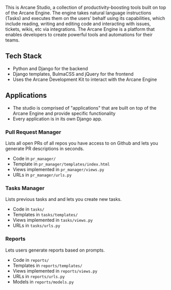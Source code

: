 This is Arcane Studio, a collection of productivity-boosting tools built on top of the Arcane Engine. 
The engine takes natural language instructions (Tasks) and executes them on the users' behalf using its capabilities,
which include reading, writing and editing code and interacting with issues, tickets, wikis, etc via integrations.
The Arcane Engine is a platform that enables developers to create powerful tools and automations for their teams.

## Tech Stack
* Python and Django for the backend
* Django templates, BulmaCSS and jQuery for the frontend
* Uses the Arcane Development Kit to interact with the Arcane Engine


## Applications

* The studio is comprised of "applications" that are built on top of the Arcane Engine and provide specific functionality
* Every application is in its own Django app.

### Pull Request Manager
Lists all open PRs of all repos you have access to on Github and lets you 
generate PR descriptions in seconds.

* Code in `pr_manager/`
* Template in `pr_manager/templates/index.html`
* Views implemented in `pr_manager/views.py`
* URLs in `pr_manager/urls.py`

### Tasks Manager
Lists previous tasks and and lets you create new tasks.

* Code in `tasks/`
* Templates in `tasks/templates/`
* Views implemented in `tasks/views.py`
* URLs in `tasks/urls.py`

### Reports
Lets users generate reports based on prompts.

* Code in `reports/`
* Templates in `reports/templates/`
* Views implemented in `reports/views.py`
* URLs in `reports/urls.py`
* Models in `reports/models.py`